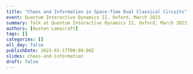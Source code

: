 ```yaml
---
title: "Chaos and Information in Space-Time Dual Classical Circuits"
event: Quantum Interactive Dynamics II, Oxford, March 2023
summary: Talk at Quantum Interactive Dynamics II, Oxford, March 2023
authors: [Austen Lamacraft]
tags: []
categories: []
all_day: false
publishDate: 2023-03-17T00:00:00Z
slides: chaos-and-information
draft: false
---
```



